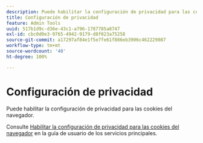 ```yaml
---
description: Puede habilitar la configuración de privacidad para las cookies del navegador.
title: Configuración de privacidad
feature: Admin Tools
uuid: 517b1d9c-d36e-43c1-a796-1787785a8747
exl-id: cbc0d0e3-9765-4942-9179-d8f023a75258
source-git-commit: a17297af84e1f5e7fe61f886eb3906c462229087
workflow-type: tm+mt
source-wordcount: '40'
ht-degree: 100%

---
```


# Configuración de privacidad

Puede habilitar la configuración de privacidad para las cookies del navegador.

Consulte [Habilitar la configuración de privacidad para las cookies del navegador](https://experienceleague.adobe.com/docs/core-services/interface/ec-cookies/browser-cookie-settings.html?lang=es) en la guía de usuario de los servicios principales.
